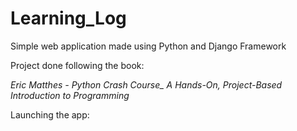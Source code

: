 # Learning_Log

Simple web application made using Python and Django Framework

Project done following the book:

*Eric Matthes - Python Crash Course_ A Hands-On, Project-Based Introduction to Programming*

Launching the app:
